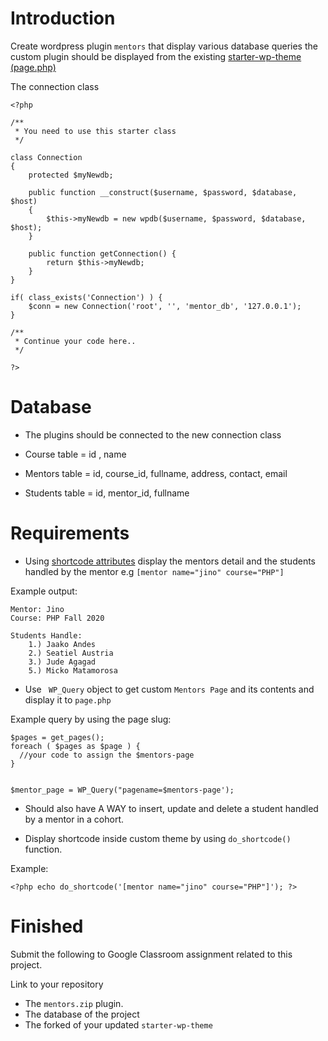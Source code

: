 # Introduction
Create wordpress plugin `mentors` that display various database queries the custom plugin should be displayed from the existing [starter-wp-theme (page.php)](https://github.com/boomcamp/starter-wp-theme/blob/master/mytheme/page.php)

The connection class 

```
<?php 

/**
 * You need to use this starter class
 */

class Connection
{
	protected $myNewdb;

	public function __construct($username, $password, $database, $host)
	{
		$this->myNewdb = new wpdb($username, $password, $database, $host);
	}

	public function getConnection() {
		return $this->myNewdb;
	}
}

if( class_exists('Connection') ) {
    $conn = new Connection('root', '', 'mentor_db', '127.0.0.1');
}

/**
 * Continue your code here..
 */

?>
```
# Database

* The plugins should be connected to the new connection class

* Course table = id , name

* Mentors table = id, course_id, fullname, address, contact, email

* Students table = id, mentor_id, fullname

# Requirements

* Using [shortcode attributes](https://pippinsplugins.com/shortcodes-101-shortcode-attributes/) display the mentors detail and the students handled by the mentor e.g `[mentor name="jino" course="PHP"]`

Example output:

```
Mentor: Jino
Course: PHP Fall 2020

Students Handle:
	1.) Jaako Andes
	2.) Seatiel Austria
	3.) Jude Agagad
	5.) Micko Matamorosa
```

* Use ` WP_Query` object to get custom `Mentors Page` and its contents and display it to `page.php`

Example query by using the page slug:

```
$pages = get_pages();
foreach ( $pages as $page ) {
  //your code to assign the $mentors-page
}


$mentor_page = WP_Query("pagename=$mentors-page');

```

* Should also have A WAY to insert, update and delete a student handled by a mentor in a cohort. 

* Display shortcode inside custom theme by using `do_shortcode()` function.

Example:

```
<?php echo do_shortcode('[mentor name="jino" course="PHP"]'); ?>
```

# Finished

Submit the following to Google Classroom assignment related to this project.

Link to your repository 

* The `mentors.zip` plugin.
* The database of the project
* The forked of your updated `starter-wp-theme`
